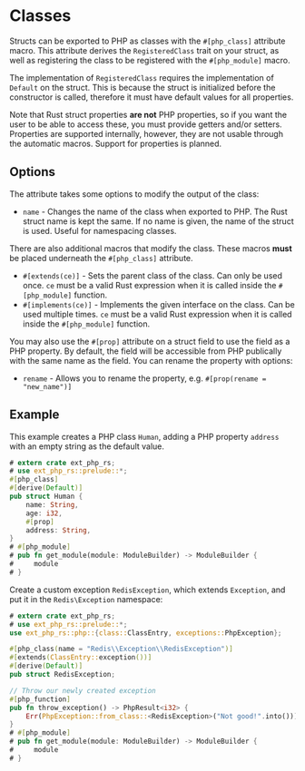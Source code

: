 # Classes

Structs can be exported to PHP as classes with the `#[php_class]` attribute
macro. This attribute derives the `RegisteredClass` trait on your struct, as
well as registering the class to be registered with the `#[php_module]` macro.

The implementation of `RegisteredClass` requires the implementation of `Default`
on the struct. This is because the struct is initialized before the constructor
is called, therefore it must have default values for all properties.

Note that Rust struct properties **are not** PHP properties, so if you want the
user to be able to access these, you must provide getters and/or setters.
Properties are supported internally, however, they are not usable through the
automatic macros. Support for properties is planned.

## Options

The attribute takes some options to modify the output of the class:

- `name` - Changes the name of the class when exported to PHP. The Rust struct
  name is kept the same. If no name is given, the name of the struct is used.
  Useful for namespacing classes.

There are also additional macros that modify the class. These macros **must** be
placed underneath the `#[php_class]` attribute.

- `#[extends(ce)]` - Sets the parent class of the class. Can only be used once.
  `ce` must be a valid Rust expression when it is called inside the
  `#[php_module]` function.
- `#[implements(ce)]` - Implements the given interface on the class. Can be used
  multiple times. `ce` must be a valid Rust expression when it is called inside
  the `#[php_module]` function.

You may also use the `#[prop]` attribute on a struct field to use the field as a
PHP property. By default, the field will be accessible from PHP publically with
the same name as the field. You can rename the property with options:

- `rename` - Allows you to rename the property, e.g.
  `#[prop(rename = "new_name")]`

## Example

This example creates a PHP class `Human`, adding a PHP property `address` with
an empty string as the default value.

```rust
# extern crate ext_php_rs;
# use ext_php_rs::prelude::*;
#[php_class]
#[derive(Default)]
pub struct Human {
    name: String,
    age: i32,
    #[prop]
    address: String,
}
# #[php_module]
# pub fn get_module(module: ModuleBuilder) -> ModuleBuilder {
#     module
# }
```

Create a custom exception `RedisException`, which extends `Exception`, and put
it in the `Redis\Exception` namespace:

```rust
# extern crate ext_php_rs;
# use ext_php_rs::prelude::*;
use ext_php_rs::php::{class::ClassEntry, exceptions::PhpException};

#[php_class(name = "Redis\\Exception\\RedisException")]
#[extends(ClassEntry::exception())]
#[derive(Default)]
pub struct RedisException;

// Throw our newly created exception
#[php_function]
pub fn throw_exception() -> PhpResult<i32> {
    Err(PhpException::from_class::<RedisException>("Not good!".into()))
}
# #[php_module]
# pub fn get_module(module: ModuleBuilder) -> ModuleBuilder {
#     module
# }
```
